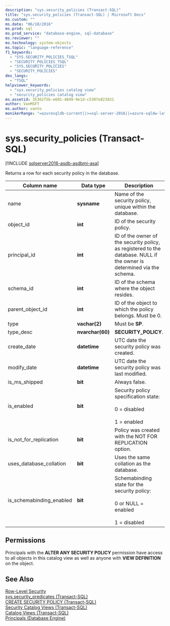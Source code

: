 ```yaml
---
description: "sys.security_policies (Transact-SQL)"
title: "sys.security_policies (Transact-SQL) | Microsoft Docs"
ms.custom: ""
ms.date: "06/10/2016"
ms.prod: sql
ms.prod_service: "database-engine, sql-database"
ms.reviewer: ""
ms.technology: system-objects
ms.topic: "language-reference"
f1_keywords: 
  - "SYS.SECURITY_POLICIES_TSQL"
  - "SECURITY_POLICIES_TSQL"
  - "SYS.SECURITY_POLICIES"
  - "SECURITY_POLICIES"
dev_langs: 
  - "TSQL"
helpviewer_keywords: 
  - "sys.security_policies catalog view"
  - "security_policies catalog view"
ms.assetid: 35362f5b-e601-4049-9e1d-c5307e823831
author: VanMSFT
ms.author: vanto
monikerRange: "=azuresqldb-current||>=sql-server-2016||=azure-sqldw-latest||>=sql-server-linux-2017||=azuresqldb-mi-current"
---
```

# sys.security_policies (Transact-SQL)
[!INCLUDE [sqlserver2016-asdb-asdbmi-asa](../../includes/applies-to-version/sqlserver2016-asdb-asdbmi-asa.md)]

  Returns a row for each security policy in the database.  
  
|Column name|Data type|Description|  
|-----------------|---------------|-----------------|  
|name|**sysname**|Name of the security policy, unique within the database.|  
|object_id|**int**|ID of the security policy.|  
|principal_id|**int**|ID of the owner of the security policy, as registered to the database. NULL if the owner is determined via the schema.|  
|schema_id|**int**|ID of the schema where the object resides.|  
|parent_object_id|**int**|ID of the object to which the policy belongs. Must be 0.|  
|type|**vachar(2)**|Must be **SP**.|  
|type_desc|**nvarchar(60)**|**SECURITY_POLICY**.|  
|create_date|**datetime**|UTC date the security policy was created.|  
|modify_date|**datetime**|UTC date the security policy was last modified.|  
|is_ms_shipped|**bit**|Always false.|  
|is_enabled|**bit**|Security policy specification state:<br /><br /> 0 = disabled<br /><br /> 1 = enabled|  
|is_not_for_replication|**bit**|Policy was created with the NOT FOR REPLICATION option.|  
|uses_database_collation|**bit**|Uses the same collation as the database.|  
|is_schemabinding_enabled|**bit**|Schemabinding state for the security policy:<br /><br /> 0 or NULL = enabled<br /><br /> 1 = disabled|  
  
## Permissions  
 Principals with the **ALTER ANY SECURITY POLICY** permission have access to all objects in this catalog view as well as anyone with **VIEW DEFINITION** on the object.  
  
## See Also  
 [Row-Level Security](../../relational-databases/security/row-level-security.md)   
 [sys.security_predicates &#40;Transact-SQL&#41;](../../relational-databases/system-catalog-views/sys-security-predicates-transact-sql.md)   
 [CREATE SECURITY POLICY &#40;Transact-SQL&#41;](../../t-sql/statements/create-security-policy-transact-sql.md)   
 [Security Catalog Views &#40;Transact-SQL&#41;](../../relational-databases/system-catalog-views/security-catalog-views-transact-sql.md)   
 [Catalog Views &#40;Transact-SQL&#41;](../../relational-databases/system-catalog-views/catalog-views-transact-sql.md)   
 [Principals &#40;Database Engine&#41;](../../relational-databases/security/authentication-access/principals-database-engine.md)  
  
  

